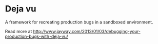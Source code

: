 Deja vu
=======

A framework for recreating production bugs in a sandboxed environment.

Read more at http://www.jayway.com/2013/01/03/debugging-your-production-bugs-with-deja-vu/
